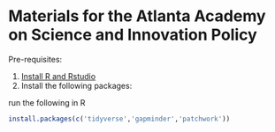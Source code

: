 # Materials for the Atlanta Academy on Science and Innovation Policy


Pre-requisites: 

1. [Install R and Rstudio](https://rstudio-education.github.io/hopr/starting.html)
2. Install the following packages:

run the following in R
```r
install.packages(c('tidyverse','gapminder','patchwork'))
```
